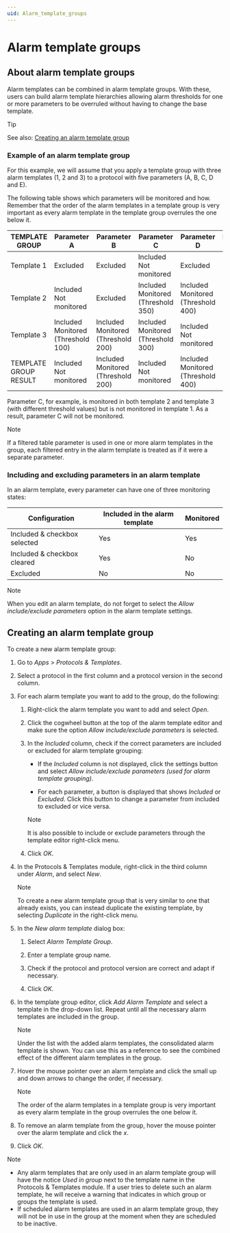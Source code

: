 ```yaml
---
uid: Alarm_template_groups
---
```


# Alarm template groups

## About alarm template groups

Alarm templates can be combined in alarm template groups. With these, users can build alarm template hierarchies allowing alarm thresholds for one or more parameters to be overruled without having to change the base template.

> [!TIP]
> See also: [Creating an alarm template group](#creating-an-alarm-template-group)

### Example of an alarm template group

For this example, we will assume that you apply a template group with three alarm templates (1, 2 and 3) to a protocol with five parameters (A, B, C, D and E).

The following table shows which parameters will be monitored and how. Remember that the order of the alarm templates in a template group is very important as every alarm template in the template group overrules the one below it.

| TEMPLATE GROUP | Parameter A | Parameter B | Parameter C | Parameter D | Parameter E |
|--|--|--|--|--|--|
| Template 1 | Excluded | Excluded | Included<br>Not monitored | Excluded | Excluded |
| Template 2 | Included<br>Not monitored | Excluded | Included<br>Monitored (Threshold 350) | Included<br>Monitored (Threshold 400) | Excluded |
| Template 3 | Included<br>Monitored (Threshold 100) | Included<br>Monitored (Threshold 200) | Included<br>Monitored (Threshold 300) | Included<br>Not monitored | Excluded |
| TEMPLATE GROUP RESULT | Included<br>Not monitored | Included<br>Monitored (Threshold 200) | Included<br>Not monitored | Included<br>Monitored (Threshold 400) | Excluded |

Parameter C, for example, is monitored in both template 2 and template 3 (with different threshold values) but is not monitored in template 1. As a result, parameter C will not be monitored.

> [!NOTE]
> If a filtered table parameter is used in one or more alarm templates in the group, each filtered entry in the alarm template is treated as if it were a separate parameter.

### Including and excluding parameters in an alarm template

In an alarm template, every parameter can have one of three monitoring states:

| Configuration                | Included in the alarm template | Monitored |
|------------------------------|--------------------------------|-----------|
| Included & checkbox selected | Yes                            | Yes       |
| Included & checkbox cleared  | Yes                            | No        |
| Excluded                     | No                             | No        |

> [!NOTE]
> When you edit an alarm template, do not forget to select the *Allow include/exclude parameters* option in the alarm template settings.

## Creating an alarm template group

To create a new alarm template group:

1. Go to *Apps* > *Protocols & Templates*.

1. Select a protocol in the first column and a protocol version in the second column.

1. For each alarm template you want to add to the group, do the following:

   1. Right-click the alarm template you want to add and select *Open*.

   1. Click the cogwheel button at the top of the alarm template editor and make sure the option *Allow include/exclude parameters* is selected.

   1. In the *Included* column, check if the correct parameters are included or excluded for alarm template grouping:

      - If the *Included* column is not displayed, click the settings button and select *Allow include/exclude parameters (used for alarm template grouping).*

      - For each parameter, a button is displayed that shows *Included* or *Excluded*. Click this button to change a parameter from included to excluded or vice versa.

      > [!NOTE]
      > It is also possible to include or exclude parameters through the template editor right-click menu.

   1. Click *OK*.

1. In the Protocols & Templates module, right-click in the third column under *Alarm*, and select *New*.

   > [!NOTE]
   > To create a new alarm template group that is very similar to one that already exists, you can instead duplicate the existing template, by selecting *Duplicate* in the right-click menu.

1. In the *New alarm template* dialog box:

   1. Select *Alarm Template Group*.

   1. Enter a template group name.

   1. Check if the protocol and protocol version are correct and adapt if necessary.

   1. Click *OK*.

1. In the template group editor, click *Add Alarm Template* and select a template in the drop-down list. Repeat until all the necessary alarm templates are included in the group.

   > [!NOTE]
   > Under the list with the added alarm templates, the consolidated alarm template is shown. You can use this as a reference to see the combined effect of the different alarm templates in the group.

1. Hover the mouse pointer over an alarm template and click the small up and down arrows to change the order, if necessary.

   > [!NOTE]
   > The order of the alarm templates in a template group is very important as every alarm template in the group overrules the one below it.

1. To remove an alarm template from the group, hover the mouse pointer over the alarm template and click the *x*.

1. Click *OK*.

> [!NOTE]
>
> - Any alarm templates that are only used in an alarm template group will have the notice *Used in group* next to the template name in the Protocols & Templates module. If a user tries to delete such an alarm template, he will receive a warning that indicates in which group or groups the template is used.
> - If scheduled alarm templates are used in an alarm template group, they will not be in use in the group at the moment when they are scheduled to be inactive.
